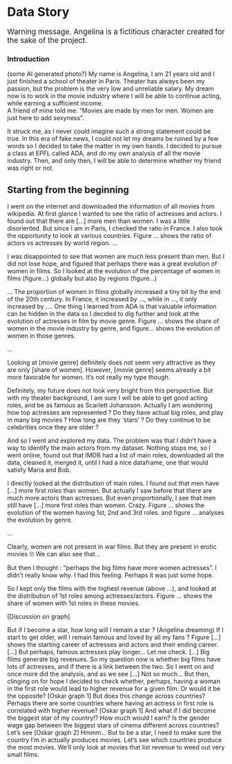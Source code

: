 # Data Story
<p style="font-size: 17px;">Warning message. Angelina is a fictitious character created for the sake of the project.</p>

### Introduction

(some AI generated photo?)
My name is Angelina, I am 21 years old and I just finished a school of theater in Paris. Theater has always been my passion, but the problem is the very low and unreliable salary. My dream now is to work in the movie industry where I will be able to continue acting, while earning a sufficient income.  
A friend of mine told me: “Movies are made by men for men. Women are just here to add sexyness”. 

It struck me, as I never could imagine such a strong statement could be true. In this era of fake news, I could not let my dreams be ruined by a few words so I decided to take the matter in my own hands. I decided to pursue a class at EPFL called ADA, and do my own analysis of all the movie industry. Then, and only then, I will be able to determine whether my friend was right or not. 

## Starting from the beginning

I went on the internet and downloaded the information of all movies from wikipedia. At first glance I wanted to see the ratio of actresses and actors. I found out that there are [...] more men than women. I was a little disoriented. But since I am in Paris, I checked the ratio in France. I also took the opportunity to look at various countries. Figure … shows the ratio of actors vs actresses by world region. 
…

I was disappointed to see that women are much less present than men. But I did not lose hope, and figured that perhaps there was a great evolution of women in films. So I looked at the evolution of the percentage of women in films (figure…) globally but also by regions (figure…)

…
The proportion of women in films globally increased a tiny bit by the end of the 20th century. In France, it increased by …, while in …, it only increased by ….
One thing I learned from ADA is that valuable information can be hidden in the data so I decided to dig further and look at the evolution of actresses in film by movie genre. Figure … shows the share of women in the movie industry by genre, and figure… shows the evolution of women in those genres. 

…

Looking at [movie genre] definitely does not seem very attractive as they are only [share of women]. However, [movie genre] seems already a bit more favorable for women. It’s not really my type though. 

Definitely, my future does not look very bright from this perspective. But with my theater background, I am sure I will be able to get good acting roles, and be as famous as Scarlett Johansson. Actually I am wondering how top actresses are represented ? Do they have actual big roles, and play in many big movies ? How long are they ‘stars’ ? Do they continue to be celebrities once they are older ? 

And so I went and explored my data. The problem was that I didn’t have a way to identify the main actors from my dataset. Nothing stops me, so I went online, found out that IMDB had a list of main roles, downloaded all the data, cleaned it, merged it, until I had a nice dataframe, one that would satisfy Maria and Bob. 

I directly looked at the distribution of main roles. I found out that men have [...] more first roles than women. But actually I saw before that there are much more actors than actresses. But even proportionally, I see that men still have [...] more first roles than women. Crazy. Figure … shows the evolution of the women having 1st, 2nd and 3rd roles. and figure … analyses the evolution by genre. 

…

Clearly, women are not present in war films. But they are present in erotic movies 🙄
We can also see that…

But then I thought : “perhaps the big films have more women actresses”. I didn’t really know why. I had this feeling. Perhaps it was just some hope. 

So I kept only the films with the highest revenue (above …), and looked at the distribution of 1st roles among actresses/actors. Figure … shows the share of women with 1st roles in these movies. 

[Discussion on graph]

But if I become a star, how long will I remain a star ? (Angelina dreaming) If I start to get older, will I remain famous and loved by all my fans ? Figure [...] shows the starting career of actresses and actors and their ending career. 
[...]
But perhaps, famous actresses play longer… Let me check. 
[...]
Big films generate big revenues. So my question now is whether big films have lots of actresses, and if there is a link between the two. So I went on and once more did the analysis, and as we see
[...]
Not so much… 
But then, clinging on for hope I decided to check whether, perhaps, having a woman in the first role would lead to higher revenue for a given film. Or would it be the opposite?
[Oskar graph 1]
But does this change across countries? Perhaps there are some countries where having an actress in first role is correlated with higher revenue?
[Oskar graph 1]
And what if I did become the biggest star of my country!? How much would I earn? Is the gender wage gap between the biggest stars of cinema different across countries? Let’s see
[Oskar graph 2]
Hmmm… But to be a star, I need to make sure the country I’m in actually produces movies. Let’s see which countries produce the most movies. We’ll only look at movies that list revenue to weed out very small films.
